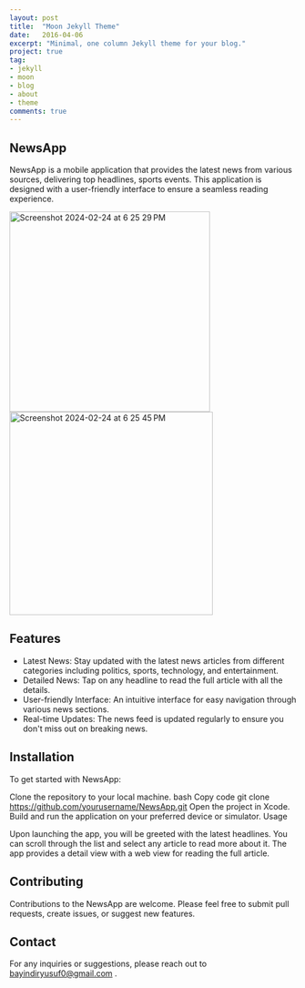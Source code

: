 ```yaml
---
layout: post
title:  "Moon Jekyll Theme"
date:   2016-04-06
excerpt: "Minimal, one column Jekyll theme for your blog."
project: true
tag:
- jekyll 
- moon
- blog
- about
- theme
comments: true
---
```


## NewsApp

NewsApp is a mobile application that provides the latest news from various sources, delivering top headlines, sports events. This application is designed with a user-friendly interface to ensure a seamless reading experience.

<img width="352" alt="Screenshot 2024-02-24 at 6 25 29 PM" src="https://github.com/yusufbayindir/News/assets/126359377/e4c81515-e865-46e7-b2c1-0b8579508e99">
<img width="357" alt="Screenshot 2024-02-24 at 6 25 45 PM" src="https://github.com/yusufbayindir/News/assets/126359377/1bdfe808-9299-4b6d-a193-a2a0f1da6461">


## Features

* Latest News: Stay updated with the latest news articles from different categories including politics, sports, technology, and entertainment.
* Detailed News: Tap on any headline to read the full article with all the details.
* User-friendly Interface: An intuitive interface for easy navigation through various news sections.
* Real-time Updates: The news feed is updated regularly to ensure you don't miss out on breaking news.
## Installation

To get started with NewsApp:

Clone the repository to your local machine.
bash
Copy code
git clone https://github.com/yourusername/NewsApp.git
Open the project in Xcode.
Build and run the application on your preferred device or simulator.
Usage

Upon launching the app, you will be greeted with the latest headlines. You can scroll through the list and select any article to read more about it. The app provides a detail view with a web view for reading the full article.

## Contributing

Contributions to the NewsApp are welcome. Please feel free to submit pull requests, create issues, or suggest new features.

## Contact

For any inquiries or suggestions, please reach out to bayindiryusuf0@gmail.com .
